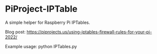 # PiProject-IPTable

A simple helper for Raspberry Pi IPTables.

Blog post: https://piprojects.us/using-iptables-firewall-rules-for-your-pi-2022/

Example usage:
python IPTables.py
